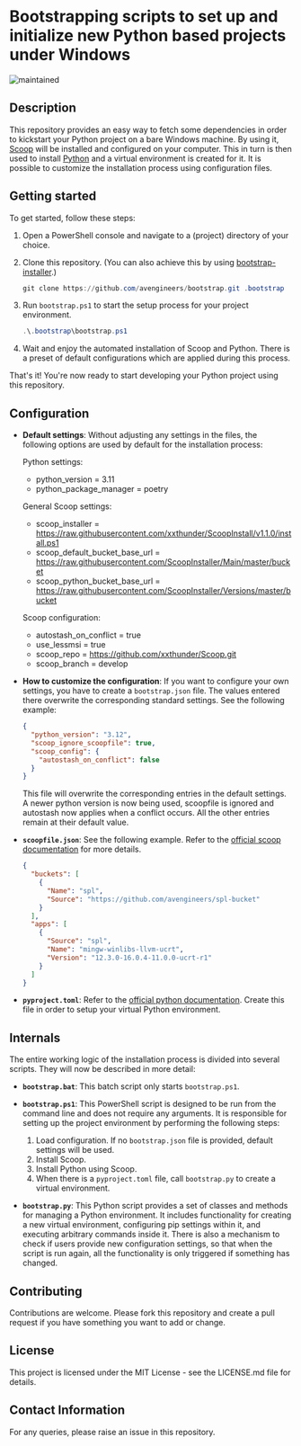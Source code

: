 # Bootstrapping scripts to set up and initialize new Python based projects under Windows

![maintained](https://img.shields.io/badge/maintained-yes-success?style=flat-square)

## Description

This repository provides an easy way to fetch some dependencies in order to kickstart your Python project on a bare Windows machine.
By using it, [Scoop](https://github.com/ScoopInstaller/Scoop) will be installed and configured on your computer.
This in turn is then used to install [Python](https://www.python.org/) and a virtual environment is created for it.
It is possible to customize the installation process using configuration files.

## Getting started

To get started, follow these steps:

1. Open a PowerShell console and navigate to a (project) directory of your choice.
2. Clone this repository. (You can also achieve this by using [bootstrap-installer](https://github.com/avengineers/bootstrap-installer).)

    ```powershell
    git clone https://github.com/avengineers/bootstrap.git .bootstrap
    ```

3. Run `bootstrap.ps1` to start the setup process for your project environment.

    ```powershell
    .\.bootstrap\bootstrap.ps1
    ```

4. Wait and enjoy the automated installation of Scoop and Python. There is a preset of default configurations which are applied during this process.

That's it! You're now ready to start developing your Python project using this repository.

## Configuration

- **Default settings**: Without adjusting any settings in the files, the following options are used by default for the installation process:

  Python settings:
  - python_version = 3.11
  - python_package_manager = poetry

  General Scoop settings:
  - scoop_installer = <https://raw.githubusercontent.com/xxthunder/ScoopInstall/v1.1.0/install.ps1>
  - scoop_default_bucket_base_url = <https://raw.githubusercontent.com/ScoopInstaller/Main/master/bucket>
  - scoop_python_bucket_base_url = <https://raw.githubusercontent.com/ScoopInstaller/Versions/master/bucket>

  Scoop configuration:
  - autostash_on_conflict = true
  - use_lessmsi = true
  - scoop_repo = <https://github.com/xxthunder/Scoop.git>
  - scoop_branch = develop

- **How to customize the configuration**: If you want to configure your own settings, you have to create a `bootstrap.json` file. The values entered there overwrite the corresponding standard settings. See the following example:

  ```json
  {
    "python_version": "3.12",
    "scoop_ignore_scoopfile": true,
    "scoop_config": {
      "autostash_on_conflict": false
    }
  }
  ```

  This file will overwrite the corresponding entries in the default settings. A newer python version is now being used, scoopfile is ignored and autostash now applies when a conflict occurs. All the other entries remain at their default value.

- **`scoopfile.json`**: See the following example. Refer to the [official scoop documentation](https://github.com/ScoopInstaller/Scoop/wiki) for more details.

  ```json
  {
    "buckets": [
      {
        "Name": "spl",
        "Source": "https://github.com/avengineers/spl-bucket"
      }
    ],
    "apps": [
      {
        "Source": "spl",
        "Name": "mingw-winlibs-llvm-ucrt",
        "Version": "12.3.0-16.0.4-11.0.0-ucrt-r1"
      }
    ]
  }
  ```

- **`pyproject.toml`**: Refer to the [official python documentation](https://pip.pypa.io/en/stable/reference/build-system/pyproject-toml/). Create this file in order to setup your virtual Python environment.

## Internals

The entire working logic of the installation process is divided into several scripts. They will now be described in more detail:

- **`bootstrap.bat`**: This batch script only starts `bootstrap.ps1`.

- **`bootstrap.ps1`**: This PowerShell script is designed to be run from the command line and does not require any arguments. It is responsible for setting up the project environment by performing the following steps:
    1. Load configuration. If no `bootstrap.json` file is provided, default settings will be used.
    2. Install Scoop.
    3. Install Python using Scoop.
    4. When there is a `pyproject.toml` file, call `bootstrap.py` to create a virtual environment.

- **`bootstrap.py`**: This Python script provides a set of classes and methods for managing a Python environment. It includes functionality for creating a new virtual environment, configuring pip settings within it, and executing arbitrary commands inside it. There is also a mechanism to check if users provide new configuration settings, so that when the script is run again, all the functionality is only triggered if something has changed.

## Contributing

Contributions are welcome. Please fork this repository and create a pull request if you have something you want to add or change.

## License

This project is licensed under the MIT License - see the LICENSE.md file for details.

## Contact Information

For any queries, please raise an issue in this repository.

